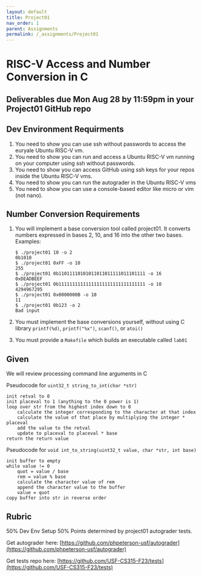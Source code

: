```yaml
---
layout: default
title: Project01
nav_order: 1
parent: Assignments
permalink: /_assignments/Project01
---
```


# RISC-V Access and Number Conversion in C

## Deliverables due Mon Aug 28 by 11:59pm in your Project01 GitHub repo

## Dev Environment Requirments

1. You need to show you can use ssh without passwords to access the euryale Ubuntu RISC-V vm.
2. You need to show you can run and access a Ubuntu RISC-V vm running on your computer using ssh without passwords.
3. You need to show you can access GitHub using ssh keys for your repos inside the Ubuntu RISC-V vms.
4. You need to show you can run the autograder in the Ubuntu RISC-V vms
5. You need to show you can use a console-based editor like micro or vim (not nano).


## Number Conversion Requirements

1. You will implement a base conversion tool called project01. It converts numbers expressed in bases 2, 10, and 16 into the other two bases. Examples:

    ```text    
    $ ./project01 10 -o 2
    0b1010
    $ ./project01 0xFF -o 10
    255
    $ ./project01 0b11011110101011011011111011101111 -o 16
    0xDEADBEEF
    $ ./project01 0b11111111111111111111111111111111 -o 10
    4294967295
    $ ./project01 0x0000000B -o 10
    11
    $ ./project01 0b123 -o 2
    Bad input
    ```

1. You must implement the base conversions yourself, without using C library `printf(%d)`, `printf("%x")`,  `scanf()`, or `atoi()`
1. You must provide a `Makefile` which builds an executable called `lab01`

## Given
We will review processing command line arguments in C

Pseudocode for `uint32_t string_to_int(char *str)`

    init retval to 0
    init placeval to 1 (anything to the 0 power is 1)
    loop over str from the highest index down to 0
        calculate the integer corresponding to the character at that index	
        calculate the value of that place by multiplying the integer * placeval
        add the value to the retval
        update to placeval to placeval * base
    return the return value

Pseudocode for `void int_to_string(uint32_t value, char *str, int base)`

    init buffer to empty
    while value != 0
        quot = value / base
        rem = value % base
        calculate the character value of rem
        append the character value to the buffer
        value = quot
    copy buffer into str in reverse order

## Rubric

50% Dev Env Setup
50% Points determined by project01 autograder tests.

Get autograder here:
[https://github.com/phpeterson-usf/autograder](https://github.com/phpeterson-usf/autograder)

Get tests repo here:
[https://github.com/USF-CS315-F23/tests](https://github.com/USF-CS315-F23/tests)
